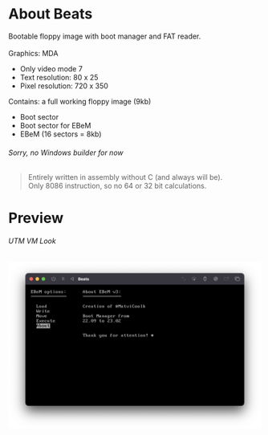# About Beats
Bootable floppy image with boot manager and FAT reader.\
\
Graphics: MDA 
* Only video mode 7
* Text resolution: 80 x 25
* Pixel resolution: 720 x 350

Contains: a full working floppy image (9kb)
* Boot sector
* Boot sector for EBeM
* EBeM (16 sectors = 8kb)

###### Sorry, no Windows builder for now

> Entirely written in assembly without C (and always will be).\
> Only 8086 instruction, so no 64 or 32 bit calculations.

# Preview
###### UTM VM Look
<img alt="Preview.png" src="README/Preview.png">

